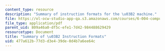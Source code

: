 ```yaml
---
content_type: resource
description: "Summary of instruction formats for the \u03B2 machine."
file: https://ol-ocw-studio-app-qa.s3.amazonaws.com/courses/6-004-computation-structures-spring-2009/477a612b77d3d3e439de0d4b7a6ee64c_MIT6_004s09_lab_beta_summary.pdf
file_type: application/pdf
parent_uid: 809a46a0-df5c-efe1-7d42-984488629429
resourcetype: Document
title: "Summary of \u03B2 Instruction Formats"
uid: 477a612b-77d3-d3e4-39de-0d4b7a6ee64c
---
```


